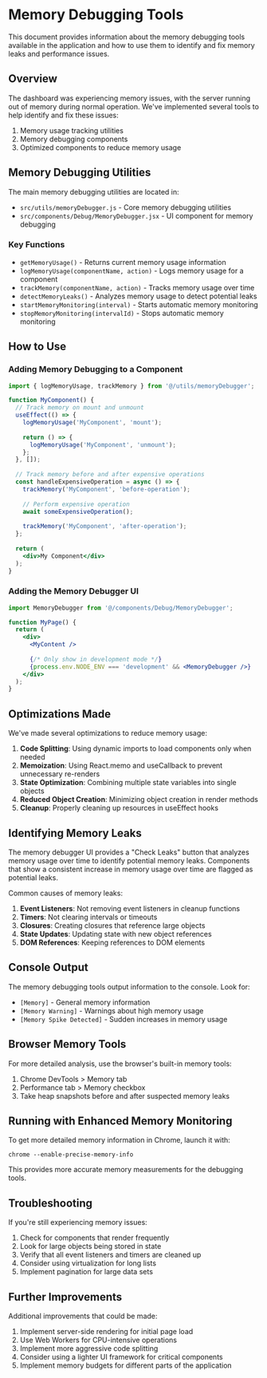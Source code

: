# Memory Debugging Tools

This document provides information about the memory debugging tools available in the application and how to use them to identify and fix memory leaks and performance issues.

## Overview

The dashboard was experiencing memory issues, with the server running out of memory during normal operation. We've implemented several tools to help identify and fix these issues:

1. Memory usage tracking utilities
2. Memory debugging components
3. Optimized components to reduce memory usage

## Memory Debugging Utilities

The main memory debugging utilities are located in:

- `src/utils/memoryDebugger.js` - Core memory debugging utilities
- `src/components/Debug/MemoryDebugger.jsx` - UI component for memory debugging

### Key Functions

- `getMemoryUsage()` - Returns current memory usage information
- `logMemoryUsage(componentName, action)` - Logs memory usage for a component
- `trackMemory(componentName, action)` - Tracks memory usage over time
- `detectMemoryLeaks()` - Analyzes memory usage to detect potential leaks
- `startMemoryMonitoring(interval)` - Starts automatic memory monitoring
- `stopMemoryMonitoring(intervalId)` - Stops automatic memory monitoring

## How to Use

### Adding Memory Debugging to a Component

```jsx
import { logMemoryUsage, trackMemory } from '@/utils/memoryDebugger';

function MyComponent() {
  // Track memory on mount and unmount
  useEffect(() => {
    logMemoryUsage('MyComponent', 'mount');
    
    return () => {
      logMemoryUsage('MyComponent', 'unmount');
    };
  }, []);
  
  // Track memory before and after expensive operations
  const handleExpensiveOperation = async () => {
    trackMemory('MyComponent', 'before-operation');
    
    // Perform expensive operation
    await someExpensiveOperation();
    
    trackMemory('MyComponent', 'after-operation');
  };
  
  return (
    <div>My Component</div>
  );
}
```

### Adding the Memory Debugger UI

```jsx
import MemoryDebugger from '@/components/Debug/MemoryDebugger';

function MyPage() {
  return (
    <div>
      <MyContent />
      
      {/* Only show in development mode */}
      {process.env.NODE_ENV === 'development' && <MemoryDebugger />}
    </div>
  );
}
```

## Optimizations Made

We've made several optimizations to reduce memory usage:

1. **Code Splitting**: Using dynamic imports to load components only when needed
2. **Memoization**: Using React.memo and useCallback to prevent unnecessary re-renders
3. **State Optimization**: Combining multiple state variables into single objects
4. **Reduced Object Creation**: Minimizing object creation in render methods
5. **Cleanup**: Properly cleaning up resources in useEffect hooks

## Identifying Memory Leaks

The memory debugger UI provides a "Check Leaks" button that analyzes memory usage over time to identify potential memory leaks. Components that show a consistent increase in memory usage over time are flagged as potential leaks.

Common causes of memory leaks:

1. **Event Listeners**: Not removing event listeners in cleanup functions
2. **Timers**: Not clearing intervals or timeouts
3. **Closures**: Creating closures that reference large objects
4. **State Updates**: Updating state with new object references
5. **DOM References**: Keeping references to DOM elements

## Console Output

The memory debugging tools output information to the console. Look for:

- `[Memory]` - General memory information
- `[Memory Warning]` - Warnings about high memory usage
- `[Memory Spike Detected]` - Sudden increases in memory usage

## Browser Memory Tools

For more detailed analysis, use the browser's built-in memory tools:

1. Chrome DevTools > Memory tab
2. Performance tab > Memory checkbox
3. Take heap snapshots before and after suspected memory leaks

## Running with Enhanced Memory Monitoring

To get more detailed memory information in Chrome, launch it with:

```
chrome --enable-precise-memory-info
```

This provides more accurate memory measurements for the debugging tools.

## Troubleshooting

If you're still experiencing memory issues:

1. Check for components that render frequently
2. Look for large objects being stored in state
3. Verify that all event listeners and timers are cleaned up
4. Consider using virtualization for long lists
5. Implement pagination for large data sets

## Further Improvements

Additional improvements that could be made:

1. Implement server-side rendering for initial page load
2. Use Web Workers for CPU-intensive operations
3. Implement more aggressive code splitting
4. Consider using a lighter UI framework for critical components
5. Implement memory budgets for different parts of the application